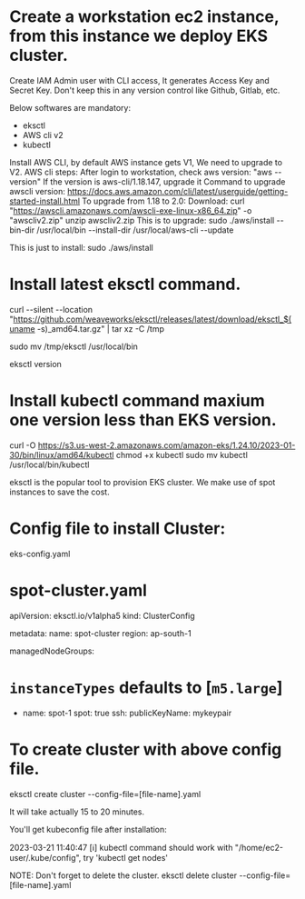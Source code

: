 # Create a workstation ec2 instance, from this instance we deploy EKS cluster. 

Create IAM Admin user with CLI access, It generates Access Key and Secret Key. Don't keep this in any version control like Github, Gitlab, etc.


Below softwares are mandatory:
- eksctl
- AWS cli v2
- kubectl 



Install AWS CLI, by default AWS instance gets V1, We need to upgrade to V2.
AWS cli steps:
After login to workstation, check aws version: "aws --version"
If the version is aws-cli/1.18.147, upgrade it
Command to upgrade awscli version: https://docs.aws.amazon.com/cli/latest/userguide/getting-started-install.html
To upgrade from 1.18 to 2.0: 
Download: curl "https://awscli.amazonaws.com/awscli-exe-linux-x86_64.zip" -o "awscliv2.zip"
unzip awscliv2.zip
This is to upgrade: sudo ./aws/install --bin-dir /usr/local/bin --install-dir /usr/local/aws-cli --update

This is just to install: sudo ./aws/install




# Install latest eksctl command.
curl --silent --location "https://github.com/weaveworks/eksctl/releases/latest/download/eksctl_$(uname -s)_amd64.tar.gz" | tar xz -C /tmp

sudo mv /tmp/eksctl /usr/local/bin

eksctl version

# Install kubectl command maxium one version less than EKS version.
curl -O https://s3.us-west-2.amazonaws.com/amazon-eks/1.24.10/2023-01-30/bin/linux/amd64/kubectl
chmod +x kubectl
sudo mv kubectl /usr/local/bin/kubectl

eksctl is the popular tool to provision EKS cluster. We make use of spot instances to save the cost.



# Config file to install Cluster: 

eks-config.yaml

# spot-cluster.yaml
apiVersion: eksctl.io/v1alpha5
kind: ClusterConfig

metadata:
  name: spot-cluster
  region: ap-south-1

managedNodeGroups:

# `instanceTypes` defaults to [`m5.large`]
- name: spot-1
  spot: true
  ssh:
    publicKeyName: mykeypair


# To create cluster with above config file.
eksctl create cluster --config-file=[file-name].yaml

It will take actually 15 to 20 minutes.

You'll get kubeconfig file after installation:

2023-03-21 11:40:47 [ℹ]  kubectl command should work with "/home/ec2-user/.kube/config", try 'kubectl get nodes'





NOTE: Don't forget to delete the cluster.
eksctl delete cluster --config-file=[file-name].yaml
